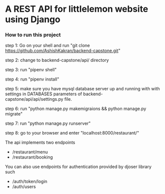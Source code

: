 # A REST API for littlelemon website using Django

### How to run this project

step 1: Go on your shell and run "git clone https://github.com/AshishKakran/backend-capstone.git"

step 2: change to backend-capstone/api/ directory

step 3: run "pipenv shell"

step 4: run "pipenv install"

step 5: make sure you have mysql database server up and running with with settings in DATABASES parameters of backend-capstone/api/api/settings.py file.

step 6: run "python manage.py makemigraions &&  python manage.py migrate"

step 7: run "python manage.py runserver"

step 8: go to your browser and enter "localhost:8000/restaurant/"

The api implements two endpoints

* /restaurant/menu
* /restaurant/booking

You can also use endpoints for authentication provided by djoser library such 
* /auth/token/login
* /auth/users
